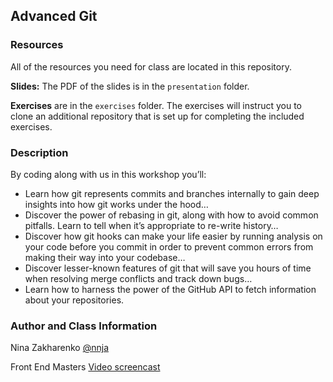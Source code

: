 ## Advanced Git

### Resources

All of the resources you need for class are located in this repository.

**Slides:** The PDF of the slides is in the `presentation` folder.

**Exercises** are in the `exercises` folder. The exercises will instruct you to clone an additional repository that is set up for completing the included exercises.


### Description

By coding along with us in this workshop you’ll:

 - Learn how git represents commits and branches internally to gain deep insights into how git works under the hood…
 - Discover the power of rebasing in git, along with how to avoid common pitfalls. Learn to tell when it’s appropriate to re-write history…
 - Discover how git hooks can make your life easier by running analysis on your code before you commit in order to prevent common errors from making their way into your codebase…
 - Discover lesser-known features of git that will save you hours of time when resolving merge conflicts and track down bugs…
 - Learn how to harness the power of the GitHub API to fetch information about your repositories. 

### Author and Class Information

Nina Zakharenko
[@nnja](https://twitter.com/nnja)

Front End Masters
[Video screencast](http://frontendmasters.com/workshops/git-indepth/)

